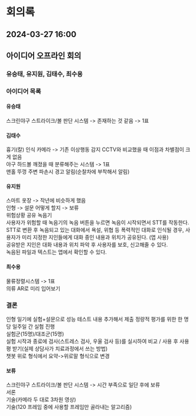 # 회의록
## 2024-03-27 16:00
## 아이디어 오프라인 회의
### 유승태, 유지원, 김태수, 최수용

### 아이디어 목록
#### 유승태
스크린야구 스트라이크/볼 판단 시스템 -> 존재하는 것 같음 -> 1표   

#### 김태수
흉기(칼) 인식 카메라 -> 기존 이상행동 감지 CCTV와 비교했을 때 이점과 차별점이 크게 없음   
야구 하드볼 깨졌을 때 분류해주는 시스템 -> 1표   
맨홀 뚜껑 주변 파손시 경고 알림(순찰차에 부착해서 알림)   

#### 유지원
스마트 옷장 -> 작년에 비슷하게 했음   
인형 -> 설문 어떻게 할지 -> 보류   
위험상황 공유 녹음기   
사용자가 위험할 때 녹음기의 녹음 버튼을 누르면 녹음이 시작되면서 STT를 작동한다.   
STT로 변환 후 녹음되고 있는 대화에서 욕설, 위협 등 폭력적인 대화로 인식될 경우, 사용자가 미리 지정한 지인들에게 대화 중인 내용과 위치가 공유된다. (앱 사용)   
공유받은 지인은 대화 내용과 위치 파악 후 사용자를 보호, 신고해줄 수 있다.   
녹음된 파일과 텍스트는 앱에서 확인할 수 있다.   

#### 최수용
물류정렬시스템 -> 1표      
의류 AR로 미리 입어보기   

### 결론
인형 일기에 실험+설문으로 성능 테스트 내용 추가해서 제출
정량적 평가를 위한 한 명 당 일주일 간 실험 진행   
실험군(15명)/대조군(15명)   
실험 시작과 종료에 검사(스트레스 검사, 우울 검사 등)를 실시하여 비교 / 사용 후 사용평 받기(실제 상담사가 치료과정에서 쓰는 방법)   
챗봇 위로 형식에서 요약->위로말 형식으로 변경   
#### 보류    
스크린야구 스트라이크/볼 판단 시스템 -> 시간 부족으로 일단 후에 보류   
서론    
기술(카메라 두 대로 3차원 영상)    
기술(120 프레임 중에 사용할 프레임만 골라내는 알고리즘)    

